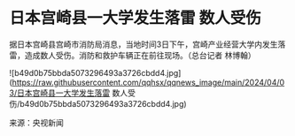 # 日本宫崎县一大学发生落雷 数人受伤

据日本宫崎县宫崎市消防局消息，当地时间3日下午，宫崎产业经营大学内发生落雷，造成数人受伤。消防和救护车辆正在前往现场。（总台记者 林博翰）

![b49d0b75bbda5073296493a3726cbdd4.jpg](https://raw.githubusercontent.com/qqhsx/qqnews_image/main/2024/04/03/日本宫崎县一大学发生落雷 数人受伤/b49d0b75bbda5073296493a3726cbdd4.jpg)

来源：央视新闻

